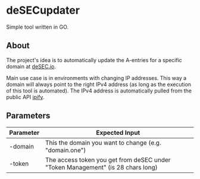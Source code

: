 # deSECupdater
Simple tool written in GO.

## About
The project's idea is to automatically update the A-entries for a specific domain at [deSEC.io](https://desec.io).

Main use case is in environments with changing IP addresses. This way a domain will always point to the right IPv4 address (as long as the execution of this tool is automated).
The IPv4 address is automatically pulled from the public API [ipify](https://www.ipify.org).

## Parameters
Parameter | Expected Input
------------ | -------------
-domain | This the domain you want to change (e.g. "domain.one")
-token | The access token you get from deSEC under "Token Management" (is 28 chars long)